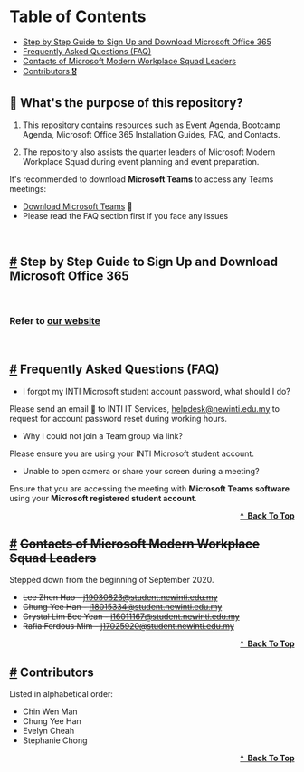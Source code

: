 # Table of Contents

  - [Step by Step Guide to Sign Up and Download Microsoft Office 365](#-step-by-step-guide-to-sign-up-and-download-microsoft-office-365)
  - [Frequently Asked Questions (FAQ)](#-frequently-asked-questions-faq)
  - [Contacts of Microsoft Modern Workplace Squad Leaders](#-contacts-of-microsoft-modern-workplace-squad-leaders) 
  - [Contributors 🎖](#-contributors)

## 🚨 What's the purpose of this repository?

1. This repository contains resources such as Event Agenda, Bootcamp Agenda, Microsoft Office 365 Installation Guides, FAQ, and Contacts.

2. The repository also assists the quarter leaders of Microsoft Modern Workplace Squad during event planning and event preparation.

It's recommended to download **Microsoft Teams** to access any Teams meetings:
- [Download Microsoft Teams](https://www.microsoft.com/en-my/microsoft-365/microsoft-teams/group-chat-software) 🚀
- Please read the FAQ section first if you face any issues

<br/>

## [#](#-step-by-step-guide-to-sign-up-and-download-microsoft-office-365) Step by Step Guide to Sign Up and Download Microsoft Office 365

<br/>

### Refer to [our website](https://modern-workplace-squad.netlify.app/docs/installation/install-microsoft-office-365)

<br/>

## [#](#-frequently-asked-questions-faq) Frequently Asked Questions (FAQ)

- I forgot my INTI Microsoft student account password, what should I do?

Please send an email 📧 to INTI IT Services, helpdesk@newinti.edu.my to request for account password reset during working hours.

- Why I could not join a Team group via link?

Please ensure you are using your INTI Microsoft student account.

- Unable to open camera or share your screen during a meeting?

Ensure that you are accessing the meeting with **Microsoft Teams software** using your **Microsoft registered student account**.

<div align="right">
    <b><a href="#table-of-contents">^&nbsp Back To Top</a></b>
</div>

## [#](#-contacts-of-microsoft-modern-workplace-squad-leaders) ~~Contacts of Microsoft Modern Workplace Squad Leaders~~

Stepped down from the beginning of September 2020.
- ~~Lee Zhen Hao - j19030823@student.newinti.edu.my~~
- ~~Chung Yee Han - i18015334@student.newinti.edu.my~~
- ~~Crystal Lim Bee Yean - i16011167@student.newinti.edu.my~~
- ~~Rafia Ferdous Mim - j17025920@student.newinti.edu.my~~

<div align="right">
    <b><a href="#table-of-contents">^&nbsp Back To Top</a></b>
</div>

## [#](#-contributors) Contributors
Listed in alphabetical order:

- Chin Wen Man
- Chung Yee Han
- Evelyn Cheah
- Stephanie Chong

<div align="right">
    <b><a href="#table-of-contents">^&nbsp Back To Top</a></b>
</div>